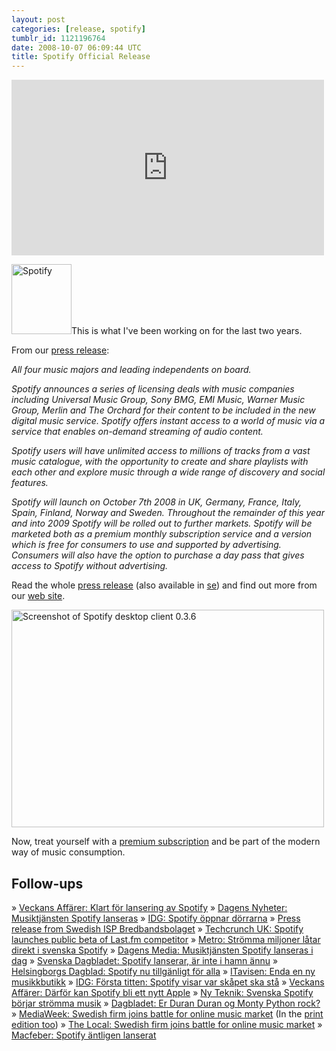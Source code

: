```yaml
---
layout: post
categories: [release, spotify]
tumblr_id: 1121196764  
date: 2008-10-07 06:09:44 UTC
title: Spotify Official Release
---
```


<object width="500" height="281"><param name="allowfullscreen" value="true" /><param name="allowscriptaccess" value="always" /><param name="movie" value="http://vimeo.com/moogaloop.swf?clip_id=1900024&amp;server=vimeo.com&amp;show_title=1&amp;show_byline=0&amp;show_portrait=0&amp;color=5dcd12&amp;fullscreen=1" /><embed src="http://vimeo.com/moogaloop.swf?clip_id=1900024&amp;server=vimeo.com&amp;show_title=1&amp;show_byline=0&amp;show_portrait=0&amp;color=5dcd12&amp;fullscreen=1" type="application/x-shockwave-flash" allowfullscreen="true" allowscriptaccess="always" width="500" height="281"></embed></object>

<a href="http://www.spotify.com/"><img src="/attachments/2008/10/spotify-logo-web-96x96-pos-tagline.png" alt="Spotify" width="96" height="112" class="size-full wp-image-796 alignright" /></a>This is what I've been working on for the last two years.

From our <a href="http://www.prnewswire.co.uk/cgi/news/release?id=238993">press release</a>:

<em>All four music majors and leading independents on board.</em>

<em>Spotify announces a series of licensing deals with music companies including Universal Music Group, Sony BMG, EMI Music, Warner Music Group, Merlin and The Orchard for their content to be included in the new digital music service. Spotify offers instant access to a world of music via a service that enables on-demand streaming of audio content.</em>

<em>Spotify users will have unlimited access to millions of tracks from a vast music catalogue, with the opportunity to create and share playlists with each other and explore music through a wide range of discovery and social features.</em>

<em>Spotify will launch on October 7th 2008 in UK, Germany, France, Italy, Spain, Finland, Norway and Sweden. Throughout the remainder of this year and into 2009 Spotify will be rolled out to further markets. Spotify will be marketed both as a premium monthly subscription service and a version which is free for consumers to use and supported by advertising. Consumers will also have the option to purchase a day pass that gives access to Spotify without advertising.</em>

Read the whole <a href="http://www.prnewswire.co.uk/cgi/news/release?id=238993">press release</a> (also available in <a href="http://www.prnewswire.co.uk/cgi/news/release?id=238983">se</a>) and find out more from our <a href="http://www.spotify.com/">web site</a>.
<!--more-->
<a href="http://www.spotify.com/"><img src="/attachments/2008/10/spotify-desktop-client-036.png" alt="Screenshot of Spotify desktop client 0.3.6" width="500" height="348" class="size-full wp-image-794" /></a>

Now, treat yourself with a <a href="http://www.spotify.com/en/products/premium/">premium subscription</a> and be part of the modern way of music consumption.

<h2>Follow-ups</h2>
» <a href="http://www.va.se/nyheter/2008/10/07/klart-for-lansering-av-spo/">Veckans Affärer: Klart för lansering av Spotify</a>
» <a href="http://www.dn.se/DNet/jsp/polopoly.jsp?d=2198&a=837126">Dagens Nyheter: Musiktjänsten Spotify lanseras</a>
» <a href="http://www.idg.se/17.108/2.1085/1.183941/spotify-oppnar-dorrarna">IDG: Spotify öppnar dörrarna</a>
» <a href="http://www.newsdesk.se/view/pressrelease/bredbandsbolaget-foerst-med-spotifys-premiumtjaenst-243324">Press release from Swedish ISP Bredbandsbolaget</a>
» <a href="http://uk.techcrunch.com/2008/10/07/spotify-launches-public-beta-of-lastfm-competitor/">Techcrunch UK: Spotify launches public beta of Last.fm competitor</a>
» <a href="http://www.metro.se/se/article/2008/10/07/10/0537-48/index.xml">Metro: Strömma miljoner låtar direkt i svenska Spotify</a>
» <a href="http://www.dagensmedia.se/mallar/dagensmedia_mall.asp?version=193276">Dagens Media: Musiktjänsten Spotify lanseras i dag</a>
» <a href="http://blogg.svd.se/webbochteknik?id=9653">Svenska Dagbladet: Spotify lanserar, är inte i hamn ännu</a>
» <a href="http://hd.se/it/2008/10/07/spotify-nu-tillgaenligt-foer-alla/">Helsingborgs Dagblad: Spotify nu tillgänligt för alla</a>
» <a href="http://www.itavisen.no/sak/789311/Enda_en_ny_musikkbutikk/">ITavisen: Enda en ny musikkbutikk</a>
» <a href="http://www.idg.se/2.1085/1.184000/forsta-titten-spotify-visar-var-skapet-ska-sta">IDG: Första titten: Spotify visar var skåpet ska stå</a>
» <a href="http://www.va.se/asikter/bloggar/natet/2008/10/07/darfor-kan-spotify-bli-det/">Veckans Affärer: Därför kan Spotify bli ett nytt Apple</a>
» <a href="http://www.nyteknik.se/nyheter/it_telekom/internet/article423895.ece">Ny Teknik: Svenska Spotify börjar strömma musik</a>
» <a href="http://www.dagbladet.no/kultur/2008/10/07/549488.html">Dagbladet: Er Duran Duran og Monty Python rock?</a>
» <a href="http://www.brandrepublic.com/MediaWeek/News/851655/Spotify-seals-deal-big-four-launches-Europe/">MediaWeek: Swedish firm joins battle for online music market</a> (In the <a href="http://hunch.se/stuff/spotify-mediaweek-081007.png">print edition too</a>)
» <a href="http://www.thelocal.se/14816/20081007/">The Local: Swedish firm joins battle for online music market</a>
» <a href="http://mac.feber.se/art/103116/spotify_ntligen_lanserat/">Macfeber: Spotify äntligen lanserat</a>
